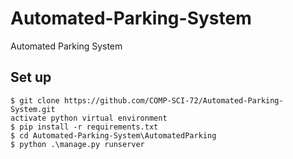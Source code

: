 # Automated-Parking-System
Automated Parking System

## Set up

```
$ git clone https://github.com/COMP-SCI-72/Automated-Parking-System.git
activate python virtual environment
$ pip install -r requirements.txt
$ cd Automated-Parking-System\AutomatedParking
$ python .\manage.py runserver
```
